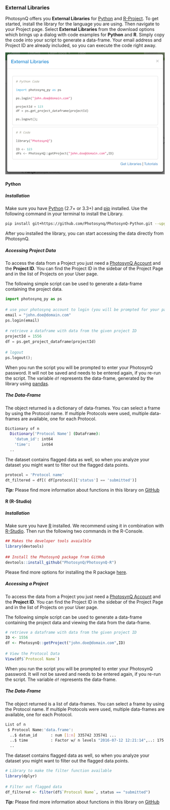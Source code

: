 ### External Libraries

PhotosynQ offers you **External Libraries** for [Python](python) and [R-Project](r-project). To get started, install the library for the language you are using. Then navigate to your Project page. Select **External Libraries** from the download options which brings up a dialog with code examples for **Python** and **R**. Simply copy the code into your script to generate a data-frame. Your email address and Project ID are already included, so you can execute the code right away.

![Dialog with code snippet to import the Project data into a data-frame](../images/help/_data_External_Libraries.png)

#### Python

##### Installation

Make sure you have [Python](python) (2.7+ or 3.3+) and [pip](https://pypi.org/project/pip/) installed. Use the following command in your terminal to install the Library.

```Bash
pip install git+https://github.com/Photosynq/PhotosynQ-Python.git --upgrade --no-cache-dir
```

After you installed the library, you can start accessing the data directly from PhotosynQ.

##### Accessing Project Data

To access the data from a Project you just need a [PhotosynQ Account](/account/Create_an_Account) and the **Project ID**. You can find the Project ID in the sidebar of the Project Page and in the list of Projects on your User page.

The following simple script can be used to generate a data-frame containing the project data.

```Python
import photosynq_py as ps

# use your photosynq account to login (you will be prompted for your password)
email = "john.doe@domain.com"
ps.login(email)

# retrieve a dataframe with data from the given project ID
projectId = 1556
df = ps.get_project_dataframe(projectId)

# logout
ps.logout();
```

When you run the script you will be prompted to enter your PhotosynQ password. It will not be saved and needs to be entered again, if you re-run the script. The variable `df` represents the data-frame, generated by the library using [pandas](http://pandas.pydata.org/pandas-docs/stable/generated/pandas.DataFrame.html).

##### The Data-Frame

The object returned is a dictionary of data-frames. You can select a frame by using the Protocol name. If multiple Protocols were used, multiple data-frames are available, one for each Protocol.

```Bash
Dictionary of n
  Dictionary['Protocol Name'] (DataFrame):
    'datum_id': int64
    'time':     int64
  ..
```

The dataset contains flagged data as well, so when you analyze your dataset you might want to filter out the flagged data points.

```Python
protocol = 'Protocol name'
dt_filtered = df[( df[protocol]['status'] == 'submitted')]
```

***Tip:*** Please find more information about functions in this library on [GitHub](https://github.com/Photosynq/PhotosynQ-Python)

#### R (R-Studio)

##### Installation

Make sure you have [R](r-project) installed. We recommend using it in combination with [R-Studio](https://www.rstudio.com/). Then run the following two commands in the R-Console.

```R
## Makes the developer tools avaialble
library(devtools)

## Install the PhotosynQ package from GitHub
devtools::install_github("PhotosynQ/PhotosynQ-R")
```

Please find more options for installing the R package [here](https://github.com/Photosynq/PhotosynQ-R#installation).

##### Accessing a Project

To access the data from a Project you just need a [PhotosynQ Account](/account/Create_an_Account) and the **Project ID**. You can find the Project ID in the sidebar of the Project Page and in the list of Projects on your User page.

The following simple script can be used to generate a data-frame containing the project data and viewing the data from the data-frame.

```R
# retrieve a dataframe with data from the given project ID
ID <- 1556
df <- PhotosynQ::getProject("john.doe@domain.com",ID)

# View the Protocol Data
View(df$`Protocol Name`)
```

When you run the script you will be prompted to enter your PhotosynQ password. It will not be saved and needs to be entered again, if you re-run the script. The variable `df` represents the data-frame.

##### The Data-Frame

The object returned is a list of data-frames. You can select a frame by using the Protocol name. If multiple Protocols were used, multiple data-frames are available, one for each Protocol.

```Bash
List of n
 $ Protocol Name:'data.frame':
  ..$ datum_id      : num [1:n] 335742 335741 ...
  ..$ time          : Factor w/ n levels "2016-07-12 12:21:14",..: 175 ...
  ..
```

The dataset contains flagged data as well, so when you analyze your dataset you might want to filter out the flagged data points.

```R
# Library to make the filter function available
library(dplyr)

# Filter out flagged data
df_filtered <- filter(df$`Protocol Name`, status == "submitted")
```

***Tip:*** Please find more information about functions in this library on [GitHub](https://github.com/Photosynq/PhotosynQ-R)

[python]: https://www.python.org/
[r-project]: https://www.r-project.org/